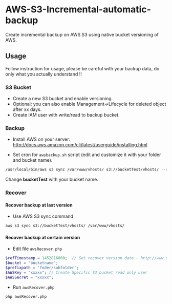 # AWS-S3-Incremental-automatic-backup

Create incremental backup on AWS S3 using native bucket versioning of AWS.

## Usage

Follow instruction for usage, please be careful with your backup data, do only what you actually understand !!

### S3 Bucket ###

* Create a new S3 bucket and enable versioning.
* Optional: you can also enable Management->Lifecycle for deleted object after xx days.
* Create IAM user with write/read to backup bucket.

### Backup

* Install AWS on your server:
http://docs.aws.amazon.com/cli/latest/userguide/installing.html

* Set cron for `awsbackup.sh` script (edit and customize it with your folder and bucket name).
```sh
/usr/local/bin/aws s3 sync /var/www/vhosts/ s3://bucketTest/vhosts/ --delete --exclude "*/var/*" --exclude "*/cache/*" --exclude "*/cache/*" --exclude "*/statistics/*" --exclude "*/includes/src/*" --exclude "*/logs/*"
```
Change **bucketTest** with your bucket name.

### Recover

#### Recover backup at last version

* Use AWS S3 sync command
```sh
aws s3 sync s3://bucketTest/vhosts/ /var/www/vhosts/
```

#### Recover backup at certain version

* Edit file `awsRecover.php`
```php
$refTimestamp = 1452816000;  // Set recover version date - http://www.unixtimestamp.com/index.php
$bucket = 'bucketname';
$prefixpath = 'foder/subfolder';
$AWSKey = "xxxxx"; // Create Specific S3 bucket read only user
$AWSSecret = "xxxxx";
```
* Run `awsRecover.php`
```sh
php awsRecover.php
```
